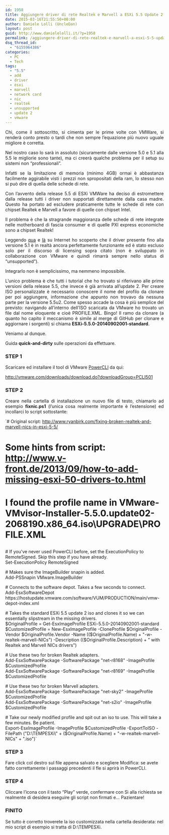 ```yaml
---
id: 1958
title: Aggiungere driver di rete Realtek e Marvell a ESXi 5.5 Update 2
date: 2015-03-16T21:55:50+00:00
author: Daniele Lolli (UncleDan)
layout: post
guid: http://www.danielelolli.it/?p=1958
permalink: /aggiungere-driver-di-rete-realtek-e-marvell-a-esxi-5-5-update-2-03-2015.html
dsq_thread_id:
  - "6155964386"
categories:
  - PC
  - Tech
tags:
  - "5.5"
  - add
  - driver
  - esxi
  - marvell
  - network card
  - nic
  - realtek
  - unsupported
  - update 2
  - vmware
---
```

<p style="text-align: justify;">
  Chi, come il sottoscritto, si cimenta per le prime volte con VMWare, si renderà conto presto o tardi che non sempre l&#8217;equazione più nuovo uguale migliore è corretta.
</p>

<p style="text-align: justify;">
  Nel nostro caso lo sarà in assoluto (sicuramente dalle versione 5.0 e 5.1 alla 5.5 le migliorie sono tante), ma ci creerà qualche problema per il setup su sistemi non &#8220;professionali&#8221;.
</p>

<p style="text-align: justify;">
  Infatti se la limitazione di memoria (minimo 4GB) ormai è abbastanza facilmente aggirabile visti i prezzi non spropositati della ram, lo stesso non si può dire di quella delle schede di rete.
</p>

<p style="text-align: justify;">
  Con l&#8217;avvento della release 5.5 di ESXi VMWare ha deciso di estromettere dalla release tutti i driver non supportati direttamente dalla casa madre. Questo ha portato ad escludere praticamente tutte le schede di rete con chipset Realtek e Marvell a favore di quelle con chipset Intel.
</p>

<p style="text-align: justify;">
  Il problema è che la stragrande maggioranza delle schede di rete integrate nelle motherboard di fascia consumer e di quelle PXI express economiche sono a chipset Realtek!
</p>

<p style="text-align: justify;">
  Leggendo <a title="Fixing broken Realtek and Marvell NICs in ESXi 5.5" href="http://www.ryanbirk.com/fixing-broken-realtek-and-marvell-nics-in-esxi-5-5/" target="_blank">qua</a> e <a title="How to add the missing ESXi 5.0 drivers to the ESXi 5.5 installation ISO" href="http://www.v-front.de/2013/09/how-to-add-missing-esxi-50-drivers-to.html" target="_blank">là</a> su Internet ho scoperto che il driver presente fino alla versione 5.1 è in realtà ancora perfettamente funzionante ed è stato escluso solo per il discorso di licensing sopra citato (non è sviluppato in collaborazione con VMware e quindi rimarrà sempre nello status di &#8220;unsupported&#8221;).
</p>

<p style="text-align: justify;">
  Integrarlo non è semplicissimo, ma nemmeno impossibile.
</p>

<p style="text-align: justify;">
  L&#8217;unico problema è che tutti i tutorial che ho trovato si riferivano alle prime versioni della release 5.5, che invece è già arrivata all&#8217;update 2. Per creare ISO personalizzate è necessario conoscere il nome del profilo da clonare per poi aggiungere, informazione che appunto non trovavo da nessuna parte per la versione 5.5u2. Come spesso accade la cosa è più semplice del previsto: navigando all&#8217;interno dell&#8217;ISO scaricata da VMware ho trovato un file dal nome eloquente e cioè PROFILE.XML. Bingo! Il ramo da clonare (a quanto ho capito il meccanismo è simile al merge di GitHub per clonare e aggiornare i sorgenti) si chiama <strong>ESXi-5.5.0-20140902001-standard</strong>.
</p>

<p style="text-align: justify;">
  Veniamo al dunque.
</p>

<p style="text-align: justify;">
  Guida <strong>quick-and-dirty</strong> sulle operazioni da effettuare.
</p>

<h3 style="text-align: justify;">
  STEP 1
</h3>

<p style="text-align: justify;">
  Scaricare ed installare il tool di VMware <a title="PowerCLI" href="http://www.vmware.com/go/powercli" target="_blank">PowerCLI</a> da qui:
</p>

<p style="text-align: justify;">
  <a title="http://vmware.com/downloads/download.do?downloadGroup=PCLI501" href="http://vmware.com/downloads/download.do?downloadGroup=PCLI501" target="_blank">http://vmware.com/downloads/download.do?downloadGroup=PCLI501</a>
</p>

<h3 style="text-align: justify;">
  STEP 2
</h3>

<p style="text-align: justify;">
  Creare nella cartella di installazione un nuovo file di testo, chiamarlo ad esempio <strong>fixnic.ps1</strong> (l&#8217;unica cosa realmente importante è l&#8217;estensione) ed incollarci lo script sottostante:
</p>

`# Original script: http://www.ryanbirk.com/fixing-broken-realtek-and-marvell-nics-in-esxi-5-5/<br />
# Some hints from script: http://www.v-front.de/2013/09/how-to-add-missing-esxi-50-drivers-to.html<br />
# I found the profile name in VMware-VMvisor-Installer-5.5.0.update02-2068190.x86_64.iso\UPGRADE\PROFILE.XML</p>
<p># If you've never used PowerCLI before, set the ExecutionPolicy to RemoteSigned. Skip this step if you have already.<br />
Set-ExecutionPolicy RemoteSigned</p>
<p># Makes sure the ImageBuilder snapin is added.<br />
Add-PSSnapin VMware.ImageBuilder</p>
<p># Connects to the software depot. Takes a few seconds to connect.<br />
Add-EsxSoftwareDepot https://hostupdate.vmware.com/software/VUM/PRODUCTION/main/vmw-depot-index.xml</p>
<p># Takes the standard ESXi 5.5 update 2 iso and clones it so we can essentially slipstream in the missing drivers.<br />
$OriginalProfile = Get-EsxImageProfile ESXi-5.5.0-20140902001-standard<br />
$CustomizedProfile = New-EsxImageProfile -CloneProfile $OriginalProfile -Vendor $OriginalProfile.Vendor -Name (($OriginalProfile.Name) + "-w-realtek-marvell-NICs") -Description (($OriginalProfile.Description) + " with Realtek and Marvell NICs drivers")</p>
<p># Use these two for broken Realtek adapters.<br />
Add-EsxSoftwarePackage -SoftwarePackage "net-r8168" -ImageProfile $CustomizedProfile<br />
Add-EsxSoftwarePackage -SoftwarePackage "net-r8169" -ImageProfile $CustomizedProfile</p>
<p># Use these two for broken Marvell adapters.<br />
Add-EsxSoftwarePackage -SoftwarePackage "net-sky2" -ImageProfile $CustomizedProfile<br />
Add-EsxSoftwarePackage -SoftwarePackage "net-s2io" -ImageProfile $CustomizedProfile</p>
<p># Take our newly modified profile and spit out an iso to use. This will take a few minutes. Be patient.<br />
Export-EsxImageProfile -ImageProfile $CustomizedProfile -ExportToISO -FilePath ("D:\TEMPESXi\" + ($OriginalProfile.Name) + "-w-realtek-marvell-NICs" + ".iso")`

### STEP 3

Fare click col destro sul file appena salvato e scegliere Modifica: se avete fatto correttamente i passaggi precedenti il fle si aprirà in PowerCLI.

### STEP 4

Cliccare l&#8217;icona con il tasto &#8220;Play&#8221; verde, confermare con Sì alla richiesta se realmente di desidera eseguire gli script non firmati e&#8230; Pazientare!

### FINITO

Se tutto è corretto troverete la iso customizzata nella cartella desiderata: nel mio script di esempio si tratta di D:\TEMPESXi.